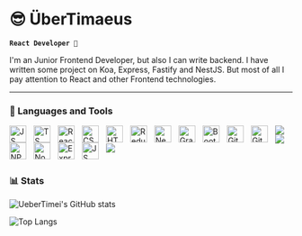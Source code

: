 # 😎 ÜberTimaeus

**`React Developer 🤠`**

I'm an Junior Frontend Developer, but also I can write backend. I have written some project on Koa, Express, Fastify and NestJS. But most of all I pay attention to React and other Frontend technologies.

---

### 🧰 Languages and Tools

<img align="left" alt="JS" width="30px" style="padding-right:10px;"  src="https://cdn.jsdelivr.net/gh/devicons/devicon/icons/javascript/javascript-original.svg" />

<img align="left" alt="TS" width="30px" style="padding-right:10px;"  src="https://cdn.jsdelivr.net/gh/devicons/devicon/icons/typescript/typescript-original.svg" />

<img align="left" alt="React" width="30px" style="padding-right:10px;"  src="https://cdn.jsdelivr.net/gh/devicons/devicon/icons/react/react-original.svg" />
<img align="left" alt="CSS" width="30px" style="padding-right:10px;"  src="https://cdn.jsdelivr.net/gh/devicons/devicon/icons/css3/css3-original.svg" />
<img align="left" alt="HTML" width="30px" style="padding-right:10px;"  src="https://cdn.jsdelivr.net/gh/devicons/devicon/icons/html5/html5-original.svg" />
<img src="https://cdn.jsdelivr.net/gh/devicons/devicon@latest/icons/tailwindcss/tailwindcss-original.svg" />

<img align="left" alt="Redux" width="30px" style="padding-right:10px;"  src="https://cdn.jsdelivr.net/gh/devicons/devicon/icons/redux/redux-original.svg" />

<img align="left" alt="NextJS" width="30px" style="padding-right:10px;"  src="https://cdn.jsdelivr.net/gh/devicons/devicon/icons/nextjs/nextjs-original.svg" />

<img align="left" alt="GraphQL" width="30px" style="padding-right:10px;"  src="https://cdn.jsdelivr.net/gh/devicons/devicon/icons/graphql/graphql-plain.svg" />

<img align="left" alt="Bootstrap" width="30px" style="padding-right:10px;"  src="https://cdn.jsdelivr.net/gh/devicons/devicon/icons/bootstrap/bootstrap-original.svg" />

<img align="left" alt="Git" width="30px" style="padding-right:10px;"  src="https://cdn.jsdelivr.net/gh/devicons/devicon/icons/git/git-original.svg" />

<img align="left" alt="GitHub" width="30px" style="padding-right:10px;"  src="https://cdn.jsdelivr.net/gh/devicons/devicon/icons/github/github-original.svg" />

<img align="left" alt="NPM" width="30px" style="padding-right:10px;"  src="https://cdn.jsdelivr.net/gh/devicons/devicon/icons/npm/npm-original-wordmark.svg" />

<img align="left" alt="NodeJS" width="30px" style="padding-right:10px;"  src="https://cdn.jsdelivr.net/gh/devicons/devicon/icons/nodejs/nodejs-original.svg" />

<img align="left" alt="Express" width="30px" style="padding-right:10px;"  src="https://cdn.jsdelivr.net/gh/devicons/devicon/icons/express/express-original.svg" />

<img align="left" alt="JS" width="30px" style="padding-right:10px;"  src="https://cdn.jsdelivr.net/gh/devicons/devicon/icons/webpack/webpack-original.svg" />

<img src="https://cdn.jsdelivr.net/gh/devicons/devicon@latest/icons/rust/rust-original.svg" />
<img src="https://cdn.jsdelivr.net/gh/devicons/devicon@latest/icons/go/go-original.svg" />

<br />

#

### 📊 Stats

![UeberTimei's GitHub stats](https://github-readme-stats.vercel.app/api?username=UeberTimei&show_icons=true&theme=merko)

![Top Langs](https://github-readme-stats.vercel.app/api/top-langs/?username=UeberTimei&theme=marko)

#
